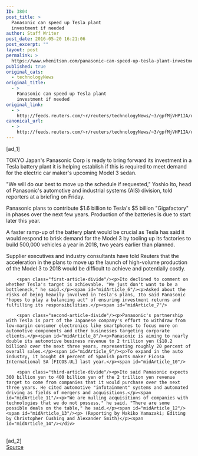 ```yaml
---
ID: 3804
post_title: >
  Panasonic can speed up Tesla plant
  investment if needed
author: Staff Writer
post_date: 2016-05-20 16:21:06
post_excerpt: ""
layout: post
permalink: >
  https://www.whenitson.com/panasonic-can-speed-up-tesla-plant-investment-if-needed/
published: true
original_cats:
  - technologyNews
original_title:
  - >
    Panasonic can speed up Tesla plant
    investment if needed
original_link:
  - >
    http://feeds.reuters.com/~r/reuters/technologyNews/~3/gpfMjVHP1IA/us-panasonic-tesla-idUSKCN0YB0LM
canonical_url:
  - >
    http://feeds.reuters.com/~r/reuters/technologyNews/~3/gpfMjVHP1IA/us-panasonic-tesla-idUSKCN0YB0LM
---
```

 [ad_1]
<br><div id="articleText">
<span id="midArticle_start"/>

<span id="midArticle_0"/><span class="focusParagraph" readability="4"><p><span class="articleLocation">TOKYO</span> Japan's Panasonic Corp is ready to bring forward its investment in a Tesla battery plant it is helping establish if this is required to meet demand for the electric car maker's upcoming Model 3 sedan.</p></span><span id="midArticle_1"/><p>"We will do our best to move up the schedule if requested," Yoshio Ito, head of Panasonic's automotive and industrial systems (AIS) division, told reporters at a briefing on Friday.</p><span id="midArticle_2"/><p>Panasonic plans to contribute $1.6 billion to Tesla's $5 billion "Gigafactory" in phases over the next few years. Production of the batteries is due to start later this year.</p><span id="midArticle_3"/><p>A faster ramp-up of the battery plant would be crucial as Tesla has said it would respond to brisk demand for the Model 3 by tooling up its factories to build 500,000 vehicles a year in 2018, two years earlier than planned.</p><span id="midArticle_4"/><p>Supplier executives and industry consultants have told Reuters that the acceleration in the plans to move up the launch of high-volume production of the Model 3 to 2018 would be difficult to achieve and potentially costly.</p><span id="midArticle_5"/>
        
        <span class="first-article-divide"/><p>Ito declined to comment on whether Tesla's target is achievable. "We just don't want to be a bottleneck," he said.</p><span id="midArticle_6"/><p>Asked about the risks of being heavily involved in Tesla's plans, Ito said Panasonic "hopes to play a balancing act" of ensuring investment returns and fulfilling its responsibilities.</p><span id="midArticle_7"/>
        
        <span class="second-article-divide"/><p>Panasonic's partnership with Tesla is part of the Japanese company's effort to withdraw from low-margin consumer electronics like smartphones to focus more on automotive components and other businesses targeting corporate clients.</p><span id="midArticle_8"/><p>Panasonic is aiming to nearly double its automotive business revenue to 2 trillion yen ($18.2 billion) over the next three years, representing roughly 20 percent of overall sales.</p><span id="midArticle_9"/><p>To expand in the auto industry, it bought 49 percent of Spanish parts maker Ficosa International SA [FICOS.UL] last year.</p><span id="midArticle_10"/>
        
        <span class="third-article-divide"/><p>Ito said Panasonic expects 300 billion yen to 400 billion yen of the 2 trillion yen revenue target to come from companies that it would purchase over the next three years. He cited automotive "infotainment" systems and automated driving as fields of mergers and acquisitions.</p><span id="midArticle_11"/><p>"We are mulling acquisitions of companies with technologies that we do not possess," he said. "There are some possible deals on the table," he said.</p><span id="midArticle_12"/><span id="midArticle_13"/><p> (Reporting by Makiko Yamazaki; Editing by Christopher Cushing and Alexander Smith)</p><span id="midArticle_14"/></div>
<br>[ad_2]
<br><a href="http://feeds.reuters.com/~r/reuters/technologyNews/~3/gpfMjVHP1IA/us-panasonic-tesla-idUSKCN0YB0LM">Source </a>